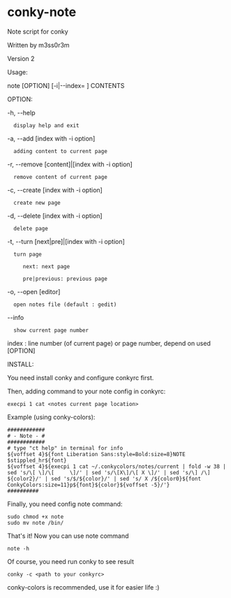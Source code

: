 # conky-note

Note script for conky

Written by m3ss0r3m

Version 2

Usage: 
   
   note [OPTION] [-i|--index= <index>] CONTENTS

OPTION:

   -h, --help

      display help and exit
      
   -a, --add <content> [index with -i option]

      adding content to current page
      
   -r, --remove [content]|[index with -i option]

      remove content of current page
      
   -c, --create [index with -i option]

      create new page
  
   -d, --delete [index with -i option]

      delete page
    
   -t, --turn [next|pre]|[index with -i option]

      turn page
  
         next: next page
    
         pre|previous: previous page
  
   -o, --open [editor]

      open notes file (default : gedit)
  
   --info

      show current page number
  
   index : line number (of current page) or page number, depend on used [OPTION]
      
      
INSTALL:

You need install conky and configure conkyrc first.

Then, adding command to your note config in conkyrc:

    execpi 1 cat <notes current page location>
    
Example (using conky-colors):


    ############
    # - Note - #
    ############
    # type "ct help" in terminal for info
    ${voffset 4}${font Liberation Sans:style=Bold:size=8}NOTE $stippled_hr${font}
    ${voffset 4}${execpi 1 cat ~/.conkycolors/notes/current | fold -w 38 | sed 's/\[ \]/\[     \]/' | sed 's/\[X\]/\[ X \]/' | sed 's/\] /\] ${color2}/' | sed 's/$/${color}/' | sed 's/ X /${color0}${font ConkyColors:size=11}p${font}${color}${voffset -5}/'}
    ##########
  

Finally, you need config note command:

    sudo chmod +x note
    sudo mv note /bin/

That's it! Now you can use note command

    note -h
    
Of course, you need run conky to see result

    conky -c <path to your conkyrc>
    
conky-colors is recommended, use it for easier life :)

